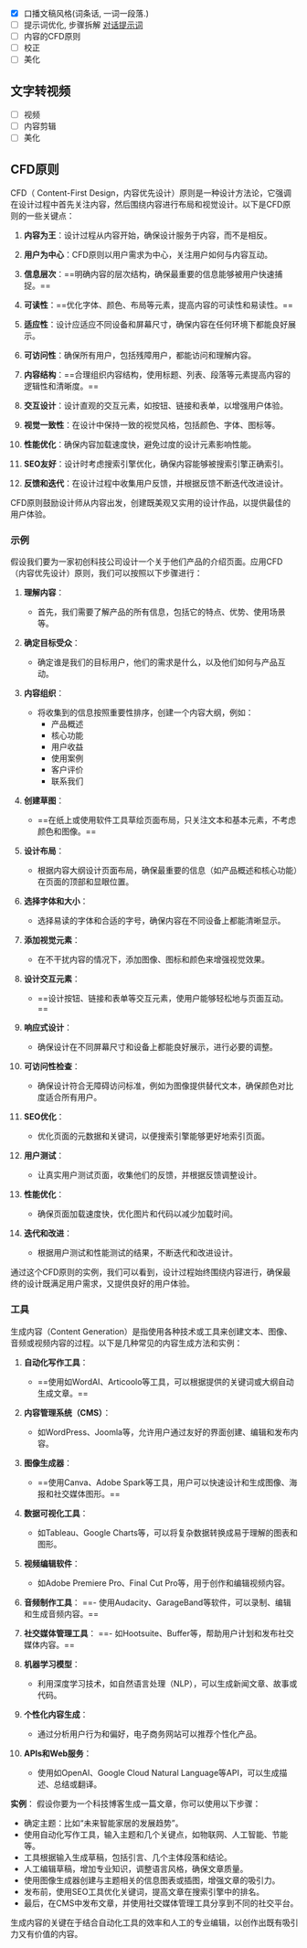- [x]  口播文稿风格(词条话, 一词一段落.)
- [ ]  提示词优化, 步骤拆解 [对话提示词](../AI/ChatGPT/对话提示词.md)
- [ ]  内容的CFD原则
- [ ]  校正
- [ ]  美化
## 文字转视频
- [ ] 视频
- [ ] 内容剪辑
- [ ] 美化

## CFD原则
CFD（ Content-First Design，内容优先设计）原则是一种设计方法论，它强调在设计过程中首先关注内容，然后围绕内容进行布局和视觉设计。以下是CFD原则的一些关键点：

1. **内容为王**：设计过程从内容开始，确保设计服务于内容，而不是相反。

2. **用户为中心**：CFD原则以用户需求为中心，关注用户如何与内容互动。

3. **信息层次**：==明确内容的层次结构，确保最重要的信息能够被用户快速捕捉。==

4. **可读性**：==优化字体、颜色、布局等元素，提高内容的可读性和易读性。==

5. **适应性**：设计应适应不同设备和屏幕尺寸，确保内容在任何环境下都能良好展示。

6. **可访问性**：确保所有用户，包括残障用户，都能访问和理解内容。

7. **内容结构**：==合理组织内容结构，使用标题、列表、段落等元素提高内容的逻辑性和清晰度。==

8. **交互设计**：设计直观的交互元素，如按钮、链接和表单，以增强用户体验。

9. **视觉一致性**：在设计中保持一致的视觉风格，包括颜色、字体、图标等。

10. **性能优化**：确保内容加载速度快，避免过度的设计元素影响性能。

11. **SEO友好**：设计时考虑搜索引擎优化，确保内容能够被搜索引擎正确索引。

12. **反馈和迭代**：在设计过程中收集用户反馈，并根据反馈不断迭代改进设计。

CFD原则鼓励设计师从内容出发，创建既美观又实用的设计作品，以提供最佳的用户体验。

### 示例
假设我们要为一家初创科技公司设计一个关于他们产品的介绍页面。应用CFD（内容优先设计）原则，我们可以按照以下步骤进行：

1. **理解内容**：
   - 首先，我们需要了解产品的所有信息，包括它的特点、优势、使用场景等。

2. **确定目标受众**：
   - 确定谁是我们的目标用户，他们的需求是什么，以及他们如何与产品互动。

3. **内容组织**：
   - 将收集到的信息按照重要性排序，创建一个内容大纲，例如：
     - 产品概述
     - 核心功能
     - 用户收益
     - 使用案例
     - 客户评价
     - 联系我们

4. **创建草图**：
   - ==在纸上或使用软件工具草绘页面布局，只关注文本和基本元素，不考虑颜色和图像。==

5. **设计布局**：
   - 根据内容大纲设计页面布局，确保最重要的信息（如产品概述和核心功能）在页面的顶部和显眼位置。

6. **选择字体和大小**：
   - 选择易读的字体和合适的字号，确保内容在不同设备上都能清晰显示。

7. **添加视觉元素**：
   - 在不干扰内容的情况下，添加图像、图标和颜色来增强视觉效果。

8. **设计交互元素**：
   - ==设计按钮、链接和表单等交互元素，使用户能够轻松地与页面互动。==

9. **响应式设计**：
   - 确保设计在不同屏幕尺寸和设备上都能良好展示，进行必要的调整。

10. **可访问性检查**：
    - 确保设计符合无障碍访问标准，例如为图像提供替代文本，确保颜色对比度适合所有用户。

11. **SEO优化**：
    - 优化页面的元数据和关键词，以便搜索引擎能够更好地索引页面。

12. **用户测试**：
    - 让真实用户测试页面，收集他们的反馈，并根据反馈调整设计。

13. **性能优化**：
    - 确保页面加载速度快，优化图片和代码以减少加载时间。

14. **迭代和改进**：
    - 根据用户测试和性能测试的结果，不断迭代和改进设计。

通过这个CFD原则的实例，我们可以看到，设计过程始终围绕内容进行，确保最终的设计既满足用户需求，又提供良好的用户体验。

### 工具
生成内容（Content Generation）是指使用各种技术或工具来创建文本、图像、音频或视频内容的过程。以下是几种常见的内容生成方法和实例：

1. **自动化写作工具**：
   - ==使用如WordAI、Articoolo等工具，可以根据提供的关键词或大纲自动生成文章。==

2. **内容管理系统（CMS）**：
   - 如WordPress、Joomla等，允许用户通过友好的界面创建、编辑和发布内容。

3. **图像生成器**：
   - ==使用Canva、Adobe Spark等工具，用户可以快速设计和生成图像、海报和社交媒体图形。==

4. **数据可视化工具**：
   - 如Tableau、Google Charts等，可以将复杂数据转换成易于理解的图表和图形。

5. **视频编辑软件**：
   - 如Adobe Premiere Pro、Final Cut Pro等，用于创作和编辑视频内容。

6. **音频制作工具**：
   ==- 使用Audacity、GarageBand等软件，可以录制、编辑和生成音频内容。==

7. **社交媒体管理工具**：
   ==- 如Hootsuite、Buffer等，帮助用户计划和发布社交媒体内容。==

8. **机器学习模型**：
   - 利用深度学习技术，如自然语言处理（NLP），可以生成新闻文章、故事或代码。

9. **个性化内容生成**：
   - 通过分析用户行为和偏好，电子商务网站可以推荐个性化产品。

10. **APIs和Web服务**：
    - 使用如OpenAI、Google Cloud Natural Language等API，可以生成描述、总结或翻译。

**实例**：
假设你要为一个科技博客生成一篇文章，你可以使用以下步骤：

- 确定主题：比如“未来智能家居的发展趋势”。
- 使用自动化写作工具，输入主题和几个关键点，如物联网、人工智能、节能等。
- 工具根据输入生成草稿，包括引言、几个主体段落和结论。
- 人工编辑草稿，增加专业知识，调整语言风格，确保文章质量。
- 使用图像生成器创建与主题相关的信息图表或插图，增强文章的吸引力。
- 发布前，使用SEO工具优化关键词，提高文章在搜索引擎中的排名。
- 最后，在CMS中发布文章，并使用社交媒体管理工具分享到不同的社交平台。

生成内容的关键在于结合自动化工具的效率和人工的专业编辑，以创作出既有吸引力又有价值的内容。
